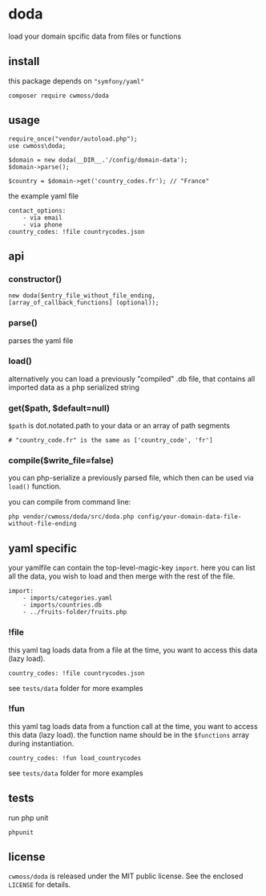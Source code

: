 # doda

load your domain spcific data from files or functions

## install 

this package depends on `"symfony/yaml"`

    composer require cwmoss/doda

## usage

    require_once("vendor/autoload.php");
    use cwmoss\doda;

    $domain = new doda(__DIR__.'/config/domain-data');
    $domain->parse();

    $country = $domain->get('country_codes.fr'); // "France"

the example yaml file

    contact_options:
        - via email
        - via phone
    country_codes: !file countrycodes.json

## api

### constructor()

    new doda($entry_file_without_file_ending, [array_of_callback_functions] (optional));

### parse()

parses the yaml file

### load()

alternatively you can load a previously "compiled" .db file, that contains all imported data as a php serialized string

### get($path, $default=null)

`$path` is dot.notated.path to your data or an array of path segments

    # "country_code.fr" is the same as ['country_code', 'fr']

### compile($write_file=false)

you can php-serialize a previously parsed file, which then can be used via `load()` function.

you can compile from command line:

    php vendor/cwmoss/doda/src/doda.php config/your-domain-data-file-without-file-ending

## yaml specific

your yamlfile can contain the top-level-magic-key `import`. here you can list all the data, you wish to load and then merge with the rest of the file.

    import:
        - imports/categories.yaml
        - imports/countries.db
        - ../fruits-folder/fruits.php

### !file

this yaml tag loads data from a file at the time, you want to access this data (lazy load).

    country_codes: !file countrycodes.json

see `tests/data` folder for more examples

### !fun

this yaml tag loads data from a function call at the time, you want to access this data (lazy load).
the function name should be in the `$functions` array during instantiation.

    country_codes: !fun load_countrycodes

see `tests/data` folder for more examples

## tests

run php unit

    phpunit

## license

`cwmoss/doda` is released under the MIT public license. See the enclosed `LICENSE` for details.